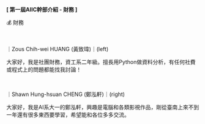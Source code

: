 **[ 第一屆AIIC幹部介紹 - 財務 ]**

💰 財務

&nbsp;

｜Zous Chih-wei HUANG (黃致瑋)｜(left)

大家好，我是社團財務，資工系二年級。擅長用Python做資料分析，有任何社費或程式上的問題都能找我討論！

&nbsp;

｜Shawn Hung-hsuan CHENG (鄭泓軒)｜(right)

大家好，我是AI系大一的鄭泓軒，興趣是電腦和各類影視作品，剛從臺南上來不到一年還有很多東西要學習，希望能和各位多多交流。

